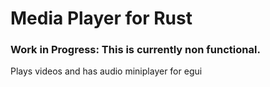 # Media Player for Rust

### Work in Progress: This is currently non functional.

Plays videos and has audio miniplayer for egui
